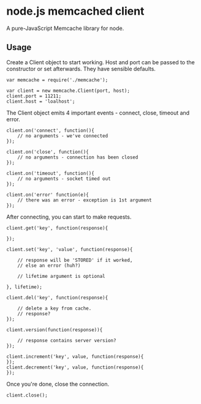 node.js memcached client
========================

A pure-JavaScript Memcache library for node.


Usage
-----

Create a Client object to start working.
Host and port can be passed to the constructor or set afterwards.
They have sensible defaults.

	var memcache = require('./memcache');

	var client = new memcache.Client(port, host);
	client.port = 11211;
	client.host = 'loalhost';

The Client object emits 4 important events - connect, close, timeout and error.

	client.on('connect', function(){
		// no arguments - we've connected
	});

	client.on('close', function(){
		// no arguments - connection has been closed
	});

	client.on('timeout', function(){
		// no arguments - socket timed out
	});

	client.on('error' function(e){
		// there was an error - exception is 1st argument
	});

After connecting, you can start to make requests.

	client.get('key', function(response){
		
	});

	client.set('key', 'value', function(response){

		// response will be 'STORED' if it worked,
		// else an error (huh?)

		// lifetime argument is optional

	}, lifetime);

	client.del('key', function(response){

		// delete a key from cache.
		// response?
	});

	client.version(function(response)){

		// response contains server version?
	});

	client.increment('key', value, function(response){
	});
	client.decrement('key', value, function(response){
	});

Once you're done, close the connection.

	client.close();

	
